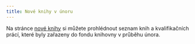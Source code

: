 ```yaml
---
title: Nové knihy v únoru
---
```


Na stránce [nové knihy](/nove_knihy/index.html) si můžete prohlédnout seznam knih a kvalifikačních prácí,
které byly zařazeny do fondu knihovny v průběhu února.

